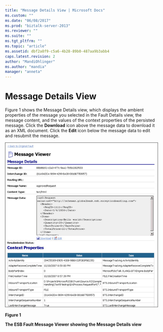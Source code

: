 ```yaml
---
title: "Message Details View | Microsoft Docs"
ms.custom: ""
ms.date: "06/08/2017"
ms.prod: "biztalk-server-2013"
ms.reviewer: ""
ms.suite: ""
ms.tgt_pltfrm: ""
ms.topic: "article"
ms.assetid: dbf2a8f9-c5a6-4b28-89b0-487aa9b3abb4
caps.latest.revision: 2
author: "MandiOhlinger"
ms.author: "mandia"
manager: "anneta"
---
```

# Message Details View
Figure 1 shows the Message Details view, which displays the ambient properties of the message you selected in the Fault Details view, the message content, and the values of the context properties of the persisted message. Click the **Download** icon above the message data to download it as an XML document. Click the **Edit** icon below the message data to edit and resubmit the message.  
  
 ![Message Details View](../esb-toolkit/media/ch8-messagedetailsview.gif "Ch8-MessageDetailsView")  
  
 **Figure 1**  
  
 **The ESB Fault Message Viewer showing the Message Details view**